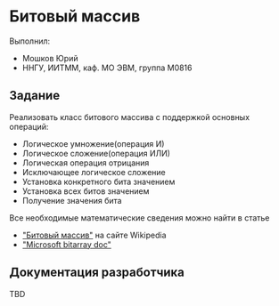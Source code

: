 # Битовый массив

Выполнил:

 - Мошков Юрий
 - ННГУ, ИИТММ, каф. МО ЭВМ, группа М0816

## Задание

Реализовать класс битового массива с поддержкой основных операций:

 - Логическое умножение(операция И)
 - Логическое сложение(операция ИЛИ)
 - Логическая операция отрицания
 - Исключающее логическое сложение
 - Установка конкретного бита значением
 - Установка всех битов значением
 - Получение значения бита

Все необходимые математические сведения можно найти в статье
 - ["Битовый массив"][complex] на сайте Wikipedia
 - ["Microsoft bitarray doc"][microdoc]

## Документация разработчика

TBD

<!-- LINKS -->

[complex]: https://ru.wikipedia.org/wiki/%D0%91%D0%B8%D1%82%D0%BE%D0%B2%D0%B0%D1%8F_%D0%BA%D0%B0%D1%80%D1%82%D0%B0
[microdoc]: https://msdn.microsoft.com/ru-ru/library/system.collections.bitarray(v=vs.110).aspx